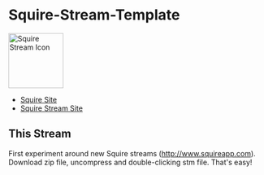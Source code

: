 # Squire-Stream-Template

<img src="https://s3.amazonaws.com/Squire_Contents/sites+resources/github+streamers/stream_icon.png" width="108" height="108" alt="Squire Stream Icon"/>

- [Squire Site](http://www.squireapp.com)
- [Squire Stream Site](http://squireapp.com/streams/)

## This Stream
First experiment around new Squire streams (http://www.squireapp.com). Download zip file, uncompress and double-clicking stm file. That's easy!

